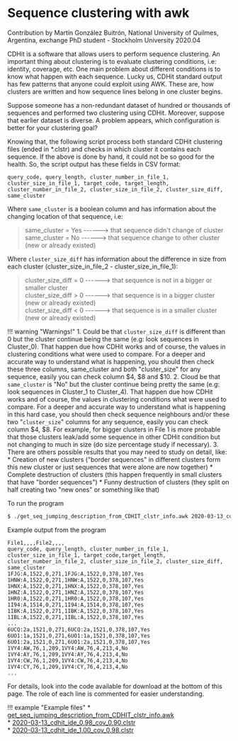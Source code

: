 # Sequence clustering with awk
Contribution by Martín González Buitrón, National University of Quilmes, Argentina, exchange PhD student - Stockholm University 2020.04

CDHit is a software that allows users to perform sequence clustering. An important thing about clustering is to evaluate clustering conditions, i.e: identity, coverage, etc. One main problem about different conditions is to know what happen with each sequence. Lucky us, CDHit standard output has few patterns that anyone could exploit using AWK. These are, how clusters are written and how sequence lines belong in one cluster begins.

Suppose someone has a non-redundant dataset of hundred or thousands of sequences and performed two clustering using CDHit. Moreover, suppose that earlier dataset is diverse. A problem appears, which configuration is better for your clustering goal?

Knowing that, the following script process both standard CDHit clustering files (ended in *.clstr) and checks in which cluster it contains each sequence. If the above is done by hand, it could not be so good for the health. So, the script output has these fields in CSV format:
```
query_code, query_length, cluster_number_in_file_1, cluster_size_in_file_1, target_code, target_length, cluster_number_in_file_2, cluster_size_in_file_2, cluster_size_diff, same_cluster
```

Where `same_cluster` is a boolean column and has information about the changing location of that sequence, i.e:  
> same_cluster = Yes  ------> that sequence didn't change of cluster  
> same_cluster = No  ------> that sequence change to other cluster (new or already existed)

Where `cluster_size_diff` has information about the difference in size from each cluster (cluster_size_in_file_2 - cluster_size_in_file_1):  
> cluster_size_diff = 0  ------> that sequence is not in a bigger or smaller cluster  
> cluster_size_diff > 0  ------> that sequence is in a bigger cluster (new or already existed)  
> cluster_size_diff < 0  ------> that sequence is in a smaller cluster (new or already existed)

!!! warning "Warnings!"
    1. Could be that `cluster_size_diff` is different than 0 but the cluster continue being the same (e.g: look sequences in Cluster_0). That happen due how CDHit works and of course, the values in clustering conditions what were used to compare. For a deeper and accurate way to understand what is happening, you should then check these three columns, same_cluster and both "cluster_size" for any sequence, easily you can check column $4, $8 and $10.
    2. Cloud be that `same_cluster` is "No" but the cluster continue being pretty the same (e.g: look sequences in Cluster_1 to Cluster_4). That happen due how CDHit works and of course, the values in clustering conditions what were used to compare. For a deeper and accurate way to understand what is happening in this hard case, you should then check sequence neighbours and/or these two "`cluster_size`" columns for any sequence, easily you can check column $4, $8. For example, for bigger clusters in File 1 is more probable that those clusters leak/add some sequence in other CDHit condition but not changing to much in size (do size percentage study if necessary). 
    3. There are others possible results that you may need to study on detail, like:
        * Creation of new clusters ("border sequences" in different clusters form this new cluster or just sequences that were alone are now together)
        * Complete destruction of clusters (this happen frequently in small clusters that have "border sequences")
        * Funny destruction of clusters (they split on half creating two "new ones" or something like that)

To run the program
``` bash
$ ./get_seq_jumping_description_from_CDHIT_clstr_info.awk 2020-03-13_cdhit_ide_1.00_cov_0.98.clstr 2020-03-13_cdhit_ide_0.98_cov_0.90.clstr
```

Example output from the program
```
File1,,,,File2,,,,
query_code, query_length, cluster_number_in_file_1, cluster_size_in_file_1, target_code,target_length, cluster_number_in_file_2, cluster_size_in_file_2, cluster_size_diff, same_cluster
1FJG:A,1522,0,271,1FJG:A,1522,0,378,107,Yes
1HNW:A,1522,0,271,1HNW:A,1522,0,378,107,Yes
1HNX:A,1522,0,271,1HNX:A,1522,0,378,107,Yes
1HNZ:A,1522,0,271,1HNZ:A,1522,0,378,107,Yes
1HR0:A,1522,0,271,1HR0:A,1522,0,378,107,Yes
1I94:A,1514,0,271,1I94:A,1514,0,378,107,Yes
1IBK:A,1522,0,271,1IBK:A,1522,0,378,107,Yes
1IBL:A,1522,0,271,1IBL:A,1522,0,378,107,Yes
...
6UCQ:2a,1521,0,271,6UCQ:2a,1521,0,378,107,Yes
6UO1:1a,1521,0,271,6UO1:1a,1521,0,378,107,Yes
6UO1:2a,1521,0,271,6UO1:2a,1521,0,378,107,Yes
1VY4:AW,76,1,209,1VY4:AW,76,4,213,4,No
1VY4:AY,76,1,209,1VY4:AY,76,4,213,4,No
1VY4:CW,76,1,209,1VY4:CW,76,4,213,4,No
1VY4:CY,76,1,209,1VY4:CY,76,4,213,4,No
...
```

For details, look into the code available for download at the bottom of this page. The role of each line is commented for easier understanding.

!!! example "Example files"
    * [get_seq_jumping_description_from_CDHIT_clstr_info.awk](../data/get_seq_jumping_description_from_CDHIT_clstr_info.awk)  
    * [2020-03-13_cdhit_ide_0.98_cov_0.90.clstr](../data/2020-03-13_cdhit_ide_0.98_cov_0.90.clstr)  
    * [2020-03-13_cdhit_ide_1.00_cov_0.98.clstr](../data/2020-03-13_cdhit_ide_1.00_cov_0.98.clstr)
